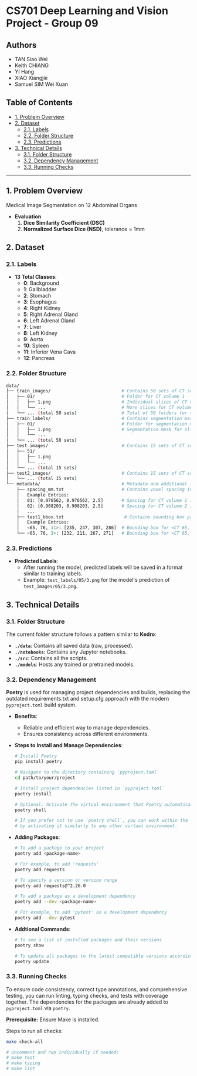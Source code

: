 <h1>CS701 Deep Learning and Vision Project - Group 09</h1>

<h2>Authors</h2>

- TAN Siao Wei​
- Keith CHIANG​
- YI Hang​
- XIAO Xiangjie​
- Samuel SIM Wei Xuan

<h2>Table of Contents</h2>

- [1. Problem Overview](#1-problem-overview)
- [2. Dataset](#2-dataset)
  - [2.1. Labels](#21-labels)
  - [2.2. Folder Structure](#22-folder-structure)
  - [2.3. Predictions](#23-predictions)
- [3. Technical Details](#3-technical-details)
  - [3.1. Folder Structure](#31-folder-structure)
  - [3.2. Dependency Management](#32-dependency-management)
  - [3.3. Running Checks](#33-running-checks)

<hr>

## 1. Problem Overview
Medical Image Segmentation on 12 Abdominal Organs

- **Evaluation**
   1. **Dice Similarity Coefficient (DSC)**
   2. **Normalized Surface Dice (NSD)**, tolerance = 1mm

## 2. Dataset

### 2.1. Labels
- **13 Total Classes**:
  - **0**: Background
  - **1**: Gallbladder
  - **2**: Stomach
  - **3**: Esophagus
  - **4**: Right Kidney
  - **5**: Right Adrenal Gland
  - **6**: Left Adrenal Gland
  - **7**: Liver
  - **8**: Left Kidney
  - **9**: Aorta
  - **10**: Spleen
  - **11**: Inferior Vena Cava
  - **12**: Pancreas

### 2.2. Folder Structure

```bash
data/
├── train_images/                           # Contains 50 sets of CT scans for training
│   ├── 01/                                 # Folder for CT volume 1
│   │   ├── 1.png                           # Individual slices of CT volume 1
│   │   └── ...                             # More slices for CT volume 1
│   └── ... (total 50 sets)                 # Total of 50 folders for training CT volumes
├── train_labels/                           # Contains segmentation masks for the 50 sets of training CT scans
│   ├── 01/                                 # Folder for segmentation masks corresponding to CT volume 1
│   │   ├── 1.png                           # Segmentation mask for slice 1 of CT volume 1
│   │   └── ...
│   └── ... (total 50 sets)
├── test_images/                            # Contains 15 sets of CT scans for testing
│   ├── 51/
│   │   ├── 1.png
│   │   └── ...
│   └── ... (total 15 sets)
├── test2_images/                           # Contains 15 sets of CT scans for final competition evaluation (Not yet provided)
│   └── ... (total 15 sets)
└── metadata/                               # Metadata and additional information for CT volumes
    ├── spacing_mm.txt                      # Contains voxel spacing information for all 80 CT scans (training, test, and hidden test)
    │   Example Entries:
    │   01: [0.976562, 0.976562, 2.5]       # Spacing for CT volume 1 in mm (X, Y, Z)
    │   02: [0.908203, 0.908203, 2.5]       # Spacing for CT volume 2 in mm (X, Y, Z)
    │   ...
    ├── test1_bbox.txt                       # Contains bounding box prompts for the test_images/ (CT 51 to 65)
    │   Example Entries:
    │   <65, 76, 11>: [235, 247, 307, 286]  # Bounding box for <CT 65, 76th slice, 11th organ (Inferior Vena Cava)> [x_min, y_min, x_max, y_max]
    └── <65, 76, 3>: [232, 211, 267, 271]   # Bounding box for <CT 65, 76th slice, 3rd organ (Esophagus)> [x_min, y_min, x_max, y_max]
```

### 2.3. Predictions
- **Predicted Labels**:
   - After running the model, predicted labels will be saved in a format similar to training labels.  
   - Example: `test_labels/05/3.png` for the model's prediction of `test_images/05/3.png`.

## 3. Technical Details

### 3.1. Folder Structure
The current folder structure follows a pattern similar to **Kedro**:
- **`./data`**: Contains all saved data (raw, processed).
- **`./notebooks`**: Contains any Jupyter notebooks.
- **`./src`**: Contains all the scripts.
- **`./models`**: Hosts any trained or pretrained models.

### 3.2. Dependency Management
**Poetry** is used for managing project dependencies and builds, replacing the outdated requirements.txt and setup.cfg approach with the modern `pyproject.toml` build system.

- **Benefits**:
  - Reliable and efficient way to manage dependencies.
  - Ensures consistency across different environments.

- **Steps to Install and Manage Dependencies**:

  ```bash
  # Install Poetry
  pip install poetry

  # Navigate to the directory containing `pyproject.toml`
  cd path/to/your/project

  # Install project dependencies listed in `pyproject.toml`
  poetry install

  # Optional: Activate the virtual environment that Poetry automatically creates by running:
  poetry shell

  # If you prefer not to use `poetry shell`, you can work within the virtual environment
  # by activating it similarly to any other virtual environment.

- **Adding Packages**:

   ``` bash
   # To add a package to your project
   poetry add <package-name>

   # For example, to add 'requests'
   poetry add requests

   # To specify a version or version range
   poetry add requests@^2.26.0

   # To add a package as a development dependency
   poetry add --dev <package-name>

   # For example, to add 'pytest' as a development dependency
   poetry add --dev pytest
   ```

- **Addtional Commands**:

   ``` bash
   # To see a list of installed packages and their versions
   poetry show

   # To update all packages to the latest compatible versions according to pyproject.toml
   poetry update
   ```

### 3.3. Running Checks
To ensure code consistency, correct type annotations, and comprehensive testing, you can run linting, typing checks, and tests with coverage together. The dependencies for the packages are already added to `pyproject.toml` via `poetry`.

**Prerequisite:** Ensure Make is installed.

Steps to run all checks:

   ```bash
   make check-all

   # Uncomment and run individually if needed:
   # make test
   # make typing
   # make lint
   ```